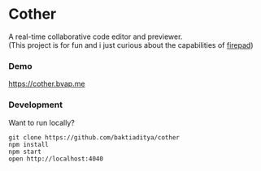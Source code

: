 # Cother
A real-time collaborative code editor and previewer.  
(This project is for fun and i just curious about the capabilities of [firepad](https://github.com/firebase/firepad))

### Demo
https://cother.bvap.me

### Development
Want to run locally?
```
git clone https://github.com/baktiaditya/cother
npm install
npm start
open http://localhost:4040
```
